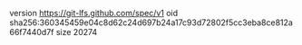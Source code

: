 version https://git-lfs.github.com/spec/v1
oid sha256:360345459e04c8d62c24d697b24a17c93d72802f5cc3eba8ce812a66f7440d7f
size 20274
